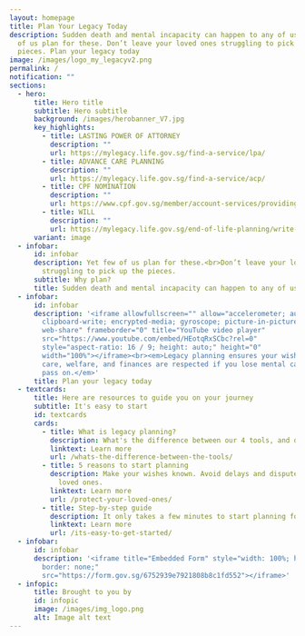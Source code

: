 ```yaml
---
layout: homepage
title: Plan Your Legacy Today
description: Sudden death and mental incapacity can happen to any of us. Yet few
  of us plan for these. Don’t leave your loved ones struggling to pick up the
  pieces. Plan your legacy today
image: /images/logo_my_legacyv2.png
permalink: /
notification: ""
sections:
  - hero:
      title: Hero title
      subtitle: Hero subtitle
      background: /images/herobanner_V7.jpg
      key_highlights:
        - title: LASTING POWER OF ATTORNEY
          description: ""
          url: https://mylegacy.life.gov.sg/find-a-service/lpa/
        - title: ADVANCE CARE PLANNING
          description: ""
          url: https://mylegacy.life.gov.sg/find-a-service/acp/
        - title: CPF NOMINATION
          description: ""
          url: https://www.cpf.gov.sg/member/account-services/providing-for-your-loved-ones/making-a-cpf-nomination
        - title: WILL
          description: ""
          url: https://mylegacy.life.gov.sg/end-of-life-planning/write-a-will/
      variant: image
  - infobar:
      id: infobar
      description: Yet few of us plan for these.<br>Don’t leave your loved ones
        struggling to pick up the pieces.
      subtitle: Why plan?
      title: Sudden death and mental incapacity can happen to any of us.
  - infobar:
      id: infobar
      description: '<iframe allowfullscreen="" allow="accelerometer; autoplay;
        clipboard-write; encrypted-media; gyroscope; picture-in-picture;
        web-share" frameborder="0" title="YouTube video player"
        src="https://www.youtube.com/embed/HEotqRxSCbc?rel=0"
        style="aspect-ratio: 16 / 9; height: auto;" height="0"
        width="100%"></iframe><br><em>Legacy planning ensures your wishes for
        care, welfare, and finances are respected if you lose mental capacity or
        pass on.</em>'
      title: Plan your legacy today
  - textcards:
      title: Here are resources to guide you on your journey
      subtitle: It's easy to start
      id: textcards
      cards:
        - title: What is legacy planning?
          description: What's the difference between our 4 tools, and do you need all 4?
          linktext: Learn more
          url: /whats-the-difference-between-the-tools/
        - title: 5 reasons to start planning
          description: Make your wishes known. Avoid delays and disputes. Protect your
            loved ones.
          linktext: Learn more
          url: /protect-your-loved-ones/
        - title: Step-by-step guide
          description: It only takes a few minutes to start planning for the unexpected.
          linktext: Learn more
          url: /its-easy-to-get-started/
  - infobar:
      id: infobar
      description: '<iframe title="Embedded Form" style="width: 100%; height: 750px;
        border: none;"
        src="https://form.gov.sg/6752939e7921808b8c1fd552"></iframe>'
  - infopic:
      title: Brought to you by
      id: infopic
      image: /images/img_logo.png
      alt: Image alt text
---
```

